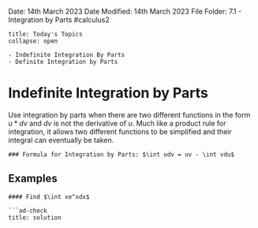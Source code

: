 Date: 14th March 2023
Date Modified: 14th March 2023
File Folder: 7.1 - Integration by Parts
#calculus2 

```ad-abstract
title: Today's Topics
collapse: open

- Indefinite Integration By Parts
- Definite Integration by Parts

```

# Indefinite Integration by Parts

Use integration by parts when there are two different functions in the form $u*dv$ and $dv$ is not the derivative of *u*. 
Much like a product rule for integration, it allows two different functions to be simplified and their integral can eventually be taken.

```ad-important
### Formula for Integration by Parts: $\int udv = uv - \int vdu$
```

## Examples

```ad-example
#### Find $\int xe^xdx$

```ad-check
title: solution

```
```




